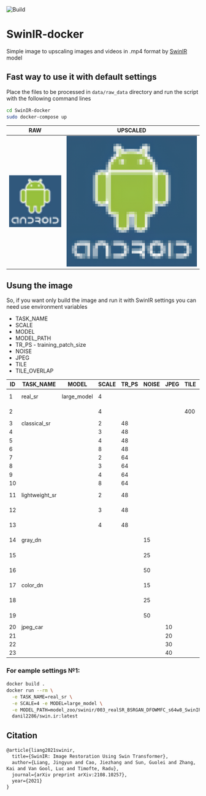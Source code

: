 ![Build](https://github.com/gdagil/SwinIR-docker/actions/workflows/docker-publish.yaml/badge.svg)
# SwinIR-docker 

Simple image to upscaling images and videos in .mp4 format by [SwinIR](https://github.com/JingyunLiang/SwinIR) model

## Fast way to use it with default settings
Place the files to be processed in `data/raw_data` directory and run the script with the following command lines

```bash
cd SwinIR-docker 
sudo docker-compose up
```
| RAW                                       | UPSCALED                                                              |
| ----------------------------------------- | --------------------------------------------------------------------- |
| ![android_raw](data/raw_data/android.jpg) | ![android_up](data/upscaled_data/swinir_real_sr_x4_large/android.png) |
## Usung the image
So, if you want only build the image and run it with SwinIR settings you can need use environment variables
* TASK_NAME
* SCALE
* MODEL
* MODEL_PATH
* TR_PS - training_patch_size
* NOISE
* JPEG
* TILE
* TILE_OVERLAP

| ID | TASK_NAME      | MODEL       | SCALE | TR_PS | NOISE | JPEG | TILE | MODEL_PATH |
| -- | -------------- | ----------- | ----- | ----- | ----- | ---- | ---- | ---------- |
| 1  | real_sr        | large_model | 4     |       |       |      |      | model_zoo/swinir/003_realSR_BSRGAN_DFOWMFC_s64w8_SwinIR-L_x4_GAN.pth
| 2  |                |             | 4     |       |       |      | 400  | model_zoo/swinir/003_realSR_BSRGAN_DFO_s64w8_SwinIR-M_x4_GAN.pth
| 3  | classical_sr   |             | 2     | 48    |       |      |      | model_zoo/swinir/001_classicalSR_DIV2K_s48w8_SwinIR-M_x2.pth
| 4  |                |             | 3     | 48    |       |      |      | model_zoo/swinir/001_classicalSR_DIV2K_s48w8_SwinIR-M_x3.pth
| 5  |                |             | 4     | 48    |       |      |      | model_zoo/swinir/001_classicalSR_DIV2K_s48w8_SwinIR-M_x4.pth
| 6  |                |             | 8     | 48    |       |      |      | model_zoo/swinir/001_classicalSR_DIV2K_s48w8_SwinIR-M_x8.pth
| 7  |                |             | 2     | 64    |       |      |      | model_zoo/swinir/001_classicalSR_DIV2K_s64w8_SwinIR-M_x2.pth
| 8  |                |             | 3     | 64    |       |      |      | model_zoo/swinir/001_classicalSR_DIV2K_s64w8_SwinIR-M_x3.pth
| 9  |                |             | 4     | 64    |       |      |      | model_zoo/swinir/001_classicalSR_DIV2K_s64w8_SwinIR-M_x4.pth
| 10 |                |             | 8     | 64    |       |      |      | model_zoo/swinir/001_classicalSR_DIV2K_s64w8_SwinIR-M_x8.pth
| 11 | lightweight_sr |             | 2     | 48    |       |      |      | model_zoo/swinir/002_lightweightSR_DIV2K_s64w8_SwinIR-S_x2.pth
| 12 |                |             | 3     | 48    |       |      |      | model_zoo/swinir/002_lightweightSR_DIV2K_s64w8_SwinIR-S_x3.pth
| 13 |                |             | 4     | 48    |       |      |      | model_zoo/swinir/002_lightweightSR_DIV2K_s64w8_SwinIR-S_x4.pth
| 14 | gray_dn        |             |       |       | 15    |      |      | model_zoo/swinir/004_grayDN_DFWB_s128w8_SwinIR-M_noise15.pth
| 15 |                |             |       |       | 25    |      |      | model_zoo/swinir/004_grayDN_DFWB_s128w8_SwinIR-M_noise25.pth
| 16 |                |             |       |       | 50    |      |      | model_zoo/swinir/004_grayDN_DFWB_s128w8_SwinIR-M_noise50.pth
| 17 | color_dn       |             |       |       | 15    |      |      | model_zoo/swinir/005_colorDN_DFWB_s128w8_SwinIR-M_noise15.pth
| 18 |                |             |       |       | 25    |      |      | model_zoo/swinir/005_colorDN_DFWB_s128w8_SwinIR-M_noise25.pth
| 19 |                |             |       |       | 50    |      |      | model_zoo/swinir/005_colorDN_DFWB_s128w8_SwinIR-M_noise50.pth
| 20 | jpeg_car       |             |       |       |       | 10   |      | model_zoo/swinir/006_CAR_DFWB_s126w7_SwinIR-M_jpeg10.pth
| 21 |                |             |       |       |       | 20   |      | model_zoo/swinir/006_CAR_DFWB_s126w7_SwinIR-M_jpeg20.pth
| 22 |                |             |       |       |       | 30   |      | model_zoo/swinir/006_CAR_DFWB_s126w7_SwinIR-M_jpeg30.pth
| 23 |                |             |       |       |       | 40   |      | model_zoo/swinir/006_CAR_DFWB_s126w7_SwinIR-M_jpeg40.pth

### For eample settings №1:
```bash
docker build .
docker run --rm \
  -e TASK_NAME=real_sr \
  -e SCALE=4 -e MODEL=large_model \
  -e MODEL_PATH=model_zoo/swinir/003_realSR_BSRGAN_DFOWMFC_s64w8_SwinIR-L_x4_GAN.pth \
  danil2286/swin.ir:latest
```




## Citation
    @article{liang2021swinir,
      title={SwinIR: Image Restoration Using Swin Transformer},
      author={Liang, Jingyun and Cao, Jiezhang and Sun, Guolei and Zhang, Kai and Van Gool, Luc and Timofte, Radu},
      journal={arXiv preprint arXiv:2108.10257},
      year={2021}
    }
